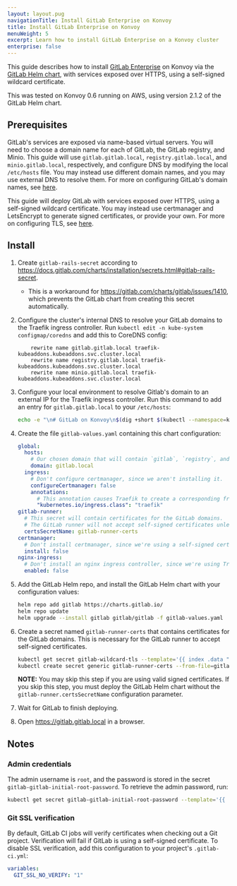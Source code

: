 ```yaml
---
layout: layout.pug
navigationTitle: Install GitLab Enterprise on Konvoy
title: Install GitLab Enterprise on Konvoy
menuWeight: 5
excerpt: Learn how to install GitLab Enterprise on a Konvoy cluster
enterprise: false
---
```


This guide describes how to install [GitLab Enterprise](https://gitlab.com) on Konvoy via the [GitLab Helm chart](https://docs.gitlab.com/charts/), with services exposed over HTTPS, using a self-signed wildcard certificate.

This was tested on Konvoy 0.6 running on AWS, using version 2.1.2 of the GitLab Helm chart.

## Prerequisites

GitLab's services are exposed via name-based virtual servers.
You will need to choose a domain name for each of GitLab, the GitLab registry, and Minio.
This guide will use `gitlab.gitlab.local`, `registry.gitlab.local`, and `minio.gitlab.local`, respectively, and configure DNS by modifying the local `/etc/hosts` file.
You may instead use different domain names, and you may use external DNS to resolve them.
For more on configuring GitLab's domain names, see [here](https://docs.gitlab.com/charts/charts/globals.html#configure-host-settings).

This guide will deploy GitLab with services exposed over HTTPS, using a self-signed wildcard certificate.
You may instead use certmanager and LetsEncrypt to generate signed certificates, or provide your own.
For more on configuring TLS, see [here](https://docs.gitlab.com/charts/installation/tls.html).

## Install

1. Create `gitlab-rails-secret` according to <https://docs.gitlab.com/charts/installation/secrets.html#gitlab-rails-secret>.
   * This is a workaround for <https://gitlab.com/charts/gitlab/issues/1410>, which prevents the GitLab chart from creating this secret automatically.
1. Configure the cluster's internal DNS to resolve your GitLab domains to the Traefik ingress controller.
   Run `kubectl edit -n kube-system configmap/coredns` and add this to CoreDNS config:

   ```coredns
       rewrite name gitlab.gitlab.local traefik-kubeaddons.kubeaddons.svc.cluster.local
       rewrite name registry.gitlab.local traefik-kubeaddons.kubeaddons.svc.cluster.local
       rewrite name minio.gitlab.local traefik-kubeaddons.kubeaddons.svc.cluster.local
   ```

1. Configure your local environment to resolve Gitlab's domain to an external IP for the Traefik ingress controller.
   Run this command to add an entry for `gitlab.gitlab.local` to your `/etc/hosts`:

   ```bash
   echo -e "\n# GitLab on Konvoy\n$(dig +short $(kubectl --namespace=kubeaddons get service traefik-kubeaddons --template='{{(index .status.loadBalancer.ingress 0).hostname}}') | head -1)\tgitlab.gitlab.local" | sudo tee -a /etc/hosts
   ```

1. Create the file `gitlab-values.yaml` containing this chart configuration:

   ```yaml
   global:
     hosts:
       # Our chosen domain that will contain `gitlab`, `registry`, and `minio` subdomains.
       domain: gitlab.local
     ingress:
       # Don't configure certmanager, since we aren't installing it.
       configureCertmanager: false
       annotations:
         # This annotation causes Traefik to create a corresponding frontend for each ingress.
         "kubernetes.io/ingress.class": "traefik"
   gitlab-runner:
     # This secret will contain certificates for the GitLab domains.
     # The GitLab runner will not accept self-signed certificates unless they are included in this secret.
     certsSecretName: gitlab-runner-certs
   certmanager:
     # Don't install certmanager, since we're using a self-signed certificate.
     install: false
   nginx-ingress:
     # Don't install an nginx ingress controller, since we're using Traefik.
     enabled: false
   ```

1. Add the GitLab Helm repo, and install the GitLab Helm chart with your configuration values:

   ```bash
   helm repo add gitlab https://charts.gitlab.io/
   helm repo update
   helm upgrade --install gitlab gitlab/gitlab -f gitlab-values.yaml
   ```

1. Create a secret named `gitlab-runner-certs` that contains certificates for the GitLab domains.
   This is necessary for the GitLab runner to accept self-signed certificates.

   ```bash
   kubectl get secret gitlab-wildcard-tls --template='{{ index .data "tls.crt" }}' | base64 -D > gitlab.crt
   kubectl create secret generic gitlab-runner-certs --from-file=gitlab.gitlab.local.crt=gitlab.crt --from-file=registry.gitlab.local.crt=gitlab.crt --from-file=minio.gitlab.local.crt=gitlab.crt
   ```

   **NOTE:** You may skip this step if you are using valid signed certificates.
   If you skip this step, you must deploy the GitLab Helm chart without the `gitlab-runner.certsSecretName` configuration parameter.
1. Wait for GitLab to finish deploying.
1. Open <https://gitlab.gitlab.local> in a browser.

## Notes

### Admin credentials

The admin username is `root`, and the password is stored in the secret `gitlab-gitlab-initial-root-password`.
To retrieve the admin password, run:

```bash
kubectl get secret gitlab-gitlab-initial-root-password --template='{{ .data.password }}' | base64 -D
```

### Git SSL verification

By default, GitLab CI jobs will verify certificates when checking out a Git project.
Verification will fail if GitLab is using a self-signed certificate.
To disable SSL verification, add this configuration to your project's `.gitlab-ci.yml`:

```yaml
variables:
  GIT_SSL_NO_VERIFY: "1"
```
